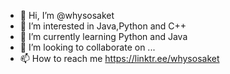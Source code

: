 - 👋 Hi, I’m @whysosaket
- 👀 I’m interested in Java,Python and C++
- 🌱 I’m currently learning Python and Java
- 💞️ I’m looking to collaborate on ...
- 📫 How to reach me https://linktr.ee/whysosaket

<!---
whysosaket/whysosaket is a ✨ special ✨ repository because its `README.md` (this file) appears on your GitHub profile.
You can click the Preview link to take a look at your changes.
--->
